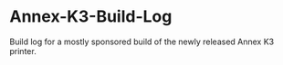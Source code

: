 # Annex-K3-Build-Log
Build log for a mostly sponsored build of the newly released Annex K3 printer.

